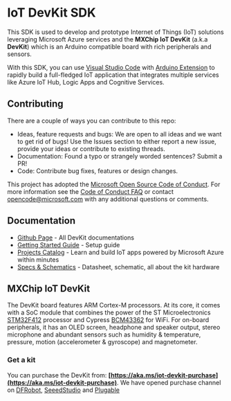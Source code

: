 # IoT DevKit SDK

This SDK is used to develop and prototype Internet of Things (IoT) solutions leveraging Microsoft Azure services and the **MXChip IoT DevKit** (a.k.a **DevKit**) which is an Arduino compatible board with rich peripherals and sensors.

With this SDK, you can use [Visual Studio Code](https://code.visualstudio.com/) with [Arduino Extension](https://marketplace.visualstudio.com) to rapidly build a full-fledged IoT application that integrates multiple services like Azure IoT Hub, Logic Apps and Cognitive Services.

## Contributing

There are a couple of ways you can contribute to this repo:

- Ideas, feature requests and bugs: We are open to all ideas and we want to get rid of bugs! Use the Issues section to either report a new issue, provide your ideas or contribute to existing threads.
- Documentation: Found a typo or strangely worded sentences? Submit a PR!
- Code: Contribute bug fixes, features or design changes.

This project has adopted the [Microsoft Open Source Code of Conduct](https://opensource.microsoft.com/codeofconduct/). For more information see the [Code of Conduct FAQ](https://opensource.microsoft.com/codeofconduct/faq/) or contact [opencode@microsoft.com](mailto:opencode@microsoft.com) with any additional questions or comments.

## Documentation

* [Github Page](http://microsoft.github.io/azure-iot-developer-kit/) - All DevKit documentations
* [Getting Started Guide](https://microsoft.github.io/azure-iot-developer-kit/docs/get-started/) - Setup guide
* [Projects Catalog](https://microsoft.github.io/azure-iot-developer-kit/docs/projects/) - Learn and build IoT apps powered by Microsoft Azure within minutes
* [Specs & Schematics](http://www.mxchip.com/az3166) - Datasheet, schematic, all about the kit hardware

## MXChip IoT DevKit
The DevKit board features ARM Cortex-M processors. At its core, it comes with a SoC module that combines the power of the ST Microelectronics [STM32F412](http://www.st.com/content/ccc/resource/technical/document/reference_manual/group0/4f/7b/2b/bd/04/b3/49/25/DM00180369/files/DM00180369.pdf/jcr:content/translations/en.DM00180369.pdf) processor and Cypress [BCM43362](http://www.cypress.com/file/297991/download) for WiFi. For on-board peripherals, it has an OLED screen, headphone and speaker output, stereo microphone and abundant sensors such as humidity & temperature, pressure, motion (accelerometer & gyroscope) and magnetometer.

### Get a kit

You can purchase the DevKit from: **[https://aka.ms/iot-devkit-purchase](https://aka.ms/iot-devkit-purchase)**. We have opened purchase channel on [DFRobot](https://www.dfrobot.com/), [SeeedStudio](https://www.seeedstudio.com/) and [Plugable](http://plugable.com/)

